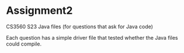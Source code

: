 # Assignment2
CS3560 S23 Java files
(for questions that ask for Java code)

Each question has a simple driver file that tested whether the Java files could compile.

